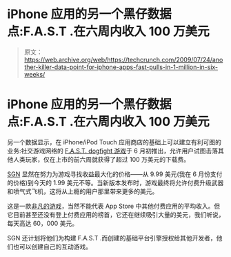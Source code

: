# iPhone 应用的另一个黑仔数据点:F.A.S.T .在六周内收入 100 万美元 

> 原文：<https://web.archive.org/web/https://techcrunch.com/2009/07/24/another-killer-data-point-for-iphone-apps-fast-pulls-in-1-million-in-six-weeks/>

# iPhone 应用的另一个黑仔数据点:F.A.S.T .在六周内收入 100 万美元

另一个数据显示，在 iPhone/iPod Touch 应用商店的基础上可以建立有利可图的业务:社交游戏网络的 [F.A.S.T. dogfight 游戏](https://web.archive.org/web/20221006213736/http://www.beta.techcrunch.com/2009/06/08/sgns-jet-dogfighter-iphone-game-lands-turns-out-to-be-pretty-fly/)于 6 月初推出，允许用户试图击落其他人类玩家，仅在上市的前六周就获得了超过 100 万美元的下载费。

[SGN](https://web.archive.org/web/20221006213736/http://www.sgn.com/) 显然在努力为游戏寻找收益最大化的价格——从 9.99 美元(我在 6 月份支付的价格)到今天的 1.99 美元不等。当新版本发布时，游戏最终将允许付费升级武器和喷气式飞机，这将从上瘾的用户那里带来更多的美元。

这是一款[非凡的游戏](https://web.archive.org/web/20221006213736/http://www.beta.techcrunch.com/2009/05/05/video-of-sgns-unlaunched-iphone-jet-dogfighter-game-verdict-awesomeness/)，当然不能代表 App Store 中其他付费应用的平均收入。但它目前甚至还没有登上付费应用的榜首，它还在继续吸引大量的美元，我们听说，每天高达 60，000 美元。

SGN 还计划将他们为构建 F.A.S.T .而创建的基础平台引擎授权给其他开发者，他们也可以创建自己的互动游戏。